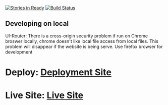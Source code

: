 [![Stories in Ready](https://badge.waffle.io/BeachHacks/Beach_Live.png?label=ready&title=Ready)](https://waffle.io/BeachHacks/Beach_Live)
[![Build Status](https://travis-ci.org/BeachHacks/Beach_Live.svg?branch=master)](https://travis-ci.org/BeachHacks/Beach_Live)

## Developing on local
UI-Router: There is a cross-origin security problem if run on Chrome broswer locally, chrome doesn't like local file access from local files. This problem will disappear if the website is being serve.
Use firefox browser for development

# Deploy: [Deployment Site](https://beachlive-e9dbc.firebaseapp.com)
# Live Site: [Live Site](https://live.beachhacks.com)
